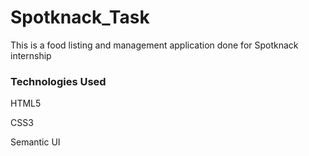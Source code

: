 # Spotknack_Task
This is a food listing and management application done for Spotknack internship

### Technologies Used
   HTML5
   
   CSS3
   
   Semantic UI

